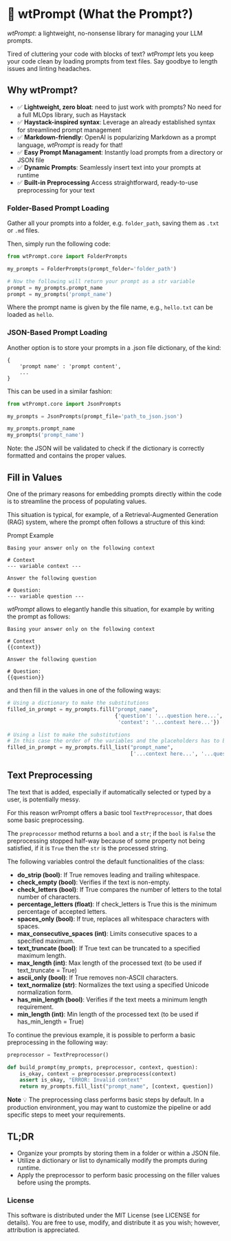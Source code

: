 # 🤌 wtPrompt (What the Prompt?)

*wtPrompt*: a lightweight, no-nonsense library for managing your LLM prompts.

Tired of cluttering your code with blocks of text? *wtPrompt* lets you keep your code clean by loading prompts
from text files. Say goodbye to length issues and linting headaches.

## Why wtPrompt?

- ✅ **Lightweight, zero bloat**: need to just work with prompts? No need for a full MLOps library, such as Haystack
- ✅ **Haystack-inspired syntax**: Leverage an already established syntax for streamlined prompt management
- ✅ **Markdown-friendly**: OpenAI is popularizing Markdown as a prompt language, *wtPrompt* is ready for that!
- ✅ **Easy Prompt Managament**: Instantly load prompts from a directory or JSON file
- ✅ **Dynamic Prompts**: Seamlessly insert text into your prompts at runtime
- ✅ **Built-in Preprocessing** Access straightforward, ready-to-use preprocessing for your text

### Folder-Based Prompt Loading

Gather all your prompts into a folder, e.g. `folder_path`, saving them as `.txt` or `.md` files.

Then, simply run the following code:
 
```python   
from wtPrompt.core import FolderPrompts

my_prompts = FolderPrompts(prompt_folder='folder_path')

# Now the following will return your prompt as a str variable
prompt = my_prompts.prompt_name
prompt = my_prompts('prompt_name')
```

Where the prompt name is given by the file name, e.g., `hello.txt` can be loaded as `hello`.

### JSON-Based Prompt Loading

Another option is to store your prompts in a .json file dictionary, of the kind:

    {
        'prompt name' : 'prompt content',
        ...
    }

This can be used in a similar fashion:

```python
from wtPrompt.core import JsonPrompts

my_prompts = JsonPrompts(prompt_file='path_to_json.json')

my_prompts.prompt_name
my_prompts('prompt_name')
```

Note: the JSON will be validated to check if the dictionary is correctly formatted and contains
the proper values.

## Fill in Values

One of the primary reasons for embedding prompts directly within the code
is to streamline the process of populating values.

This situation is typical, for example, of a Retrieval-Augmented Generation (RAG) system,
where the prompt often follows a structure of this kind:
    
<div class="code-title">Prompt Example</div>

```
Basing your answer only on the following context

# Context
--- variable context ---

Answer the following question

# Question:
--- variable question ---
```

*wtPrompt* allows to elegantly handle this situation,
for example by writing the prompt as follows:

```
Basing your answer only on the following context

# Context
{{context}}

Answer the following question

# Question:
{{question}}
```

and then fill in the values in one of the following ways:

```python
# Using a dictionary to make the substitutions
filled_in_prompt = my_prompts.fill("prompt_name",
                                   {'question': '...question here...',
                                    'context': '...context here...'})

# Using a list to make the substitutions
# In this case the order of the variables and the placeholders has to be the same
filled_in_prompt = my_prompts.fill_list("prompt_name",
                                        ['...context here...', '...question here...'])
```

## Text Preprocessing

The text that is added, especially if automatically selected or typed by a user, is potentially
messy.

For this reason wrPrompt offers a basic tool `TextPreprocessor`, that does some basic preprocessing.

The `preprocessor` method returns a `bool` and a `str`; if the `bool` is `False`
the preprocessing stopped half-way because of some property not being satisfied, if it is
`True` then the `str` is the processed string.

The following  variables control the default functionalities of the class:


- **do_strip (bool)**: If True removes leading and trailing whitespace.
- **check_empty (bool)**: Verifies if the text is non-empty.
- **check_letters (bool)**: If True compares the number of letters to the total number of characters.
- **percentage_letters (float)**: If check_letters is True this is the minimum percentage of accepted letters.
- **spaces_only (bool)**: If true, replaces all whitespace characters with spaces.
- **max_consecutive_spaces (int)**: Limits consecutive spaces to a specified maximum.
- **text_truncate (bool)**: If True text can be truncated to a specified maximum length.
- **max_length (int)**: Max length of the processed text (to be used if text_truncate = True)
- **ascii_only (bool)**: If True removes non-ASCII characters.
- **text_normalize (str)**: Normalizes the text using a specified Unicode normalization form.
- **has_min_length (bool)**: Verifies if the text meets a minimum length requirement.
- **min_length (int)**: Min length of the processed text (to be used if has_min_length = True)

To continue the previous example, it is possible to perform a basic preprocessing in the following way:

```python
preprocessor = TextPreprocessor()

def build_prompt(my_prompts, preprocessor, context, question):
    is_okay, context = preprocessor.preprocess(context)
    assert is_okay, "ERROR: Invalid context"
    return my_prompts.fill_list("prompt_name", [context, question])
```


**Note** 💡 The preprocessing class performs basic steps by default. In a production environment, you may want to customize the pipeline or add specific steps to meet your requirements.

## TL;DR

- Organize your prompts by storing them in a folder or within a JSON file.
- Utilize a dictionary or list to dynamically modify the prompts during runtime.
- Apply the preprocessor to perform basic processing on the filler values before using the prompts.

### License

This software is distributed under the MIT License (see LICENSE for details).
You are free to use, modify, and distribute it as you wish; however, attribution is appreciated.
